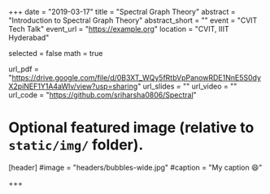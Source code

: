 +++
date = "2019-03-17"
title = "Spectral Graph Theory"
abstract = "Introduction to Spectral Graph Theory"
abstract_short = ""
event = "CVIT Tech Talk"
event_url = "https://example.org"
location = "CVIT, IIIT Hyderabad"

selected = false
math = true

url_pdf = "https://drive.google.com/file/d/0B3XT_WQy5fRtbVpPanowRDE1NnE5S0dyX2piNEF1Y1A4aWlv/view?usp=sharing"
url_slides = ""
url_video = ""
url_code = "https://github.com/sriharsha0806/Spectral"

# Optional featured image (relative to `static/img/` folder).
[header]
#image = "headers/bubbles-wide.jpg"
#caption = "My caption :smile:"

+++

